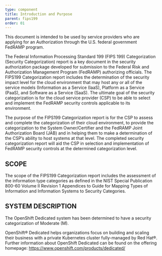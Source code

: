 ```yaml
---
type: component
title: Introduction and Purpose
parent: fips199
order: 01
---
```

This document is intended to be used by service providers who are applying for an Authorization through the U.S. federal government FedRAMP program.

The Federal Information Processing Standard 199 (FIPS 199) Categorization (Security Categorization) report is a key document in the security authorization package developed for submission to the Federal Risk and Authorization Management Program (FedRAMP) authorizing officials. The FIPS199 Categorization report includes the determination of the security impact level for the cloud environment that may host any or all of the service models (Information as a Service (IaaS), Platform as a Service (PaaS), and Software as a Service (SaaS).  The ultimate goal of the security categorization is for the cloud service provider (CSP) to be able to select and implement the FedRAMP security controls applicable to its environment.

The purpose of the FIPS199 Categorization report is for the CSP to assess and complete the categorization of their cloud environment, to provide the categorization to the System Owner/Certifier and the FedRAMP Joint Authorization Board (JAB) and in helping them to make a determination of the CSP’s ability to host systems at that level.  The completed security categorization report will aid the CSP in selection and implementation of FedRAMP security controls at the determined categorization level.

## SCOPE
The scope of the FIPS199 Categorization report includes the assessment of the information type categories as defined in the NIST Special Publication 800-60 Volume II Revision 1 Appendices to Guide for Mapping Types of Information and Information Systems to Security Categories. 

## SYSTEM DESCRIPTION
The OpenShift Dedicated system has been determined to have a security categorization of Moderate (M).

OpenShift® Dedicated helps organizations focus on building and scaling their business with a private Kubernetes cluster fully-managed by Red Hat®. Further information about OpenShift Dedicated can be found on the offering homepage:
https://www.openshift.com/products/dedicated/
